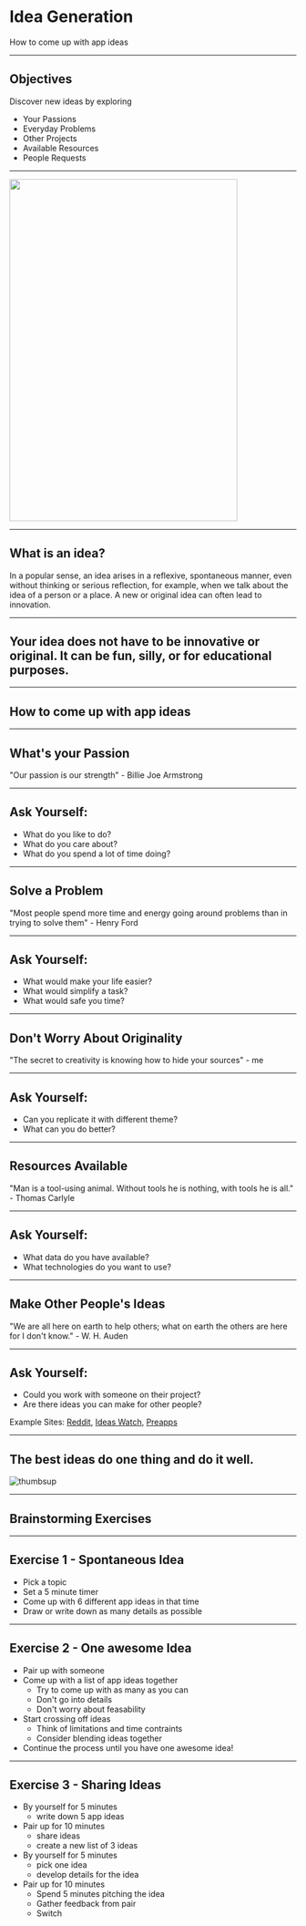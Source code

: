 # Idea Generation 
<!-- .slide: data-background="http://i.imgur.com/45rL1k2.gif" -->
How to come up with app ideas

---

## Objectives

Discover new ideas by exploring

- Your Passions
- Everyday Problems
- Other Projects
- Available Resources
- People Requests

---

<img src="https://blog.dashburst.com/wp-content/uploads/2014/06/idea-types.png" width="400" height="600">

---

## What is an idea?

In a popular sense, an idea arises in a reflexive, spontaneous manner, 
even without thinking or serious reflection, for example, when we talk about the idea of a person or a place. 
A new or original idea can often lead to innovation.

----

## Your idea does not have to be innovative or original. It can be fun, silly, or for educational purposes. 

---

## How to come up with app ideas

---

## What's your Passion

"Our passion is our strength" - Billie Joe Armstrong 

----

## Ask Yourself:

* What do you like to do?
* What do you care about?
* What do you spend a lot of time doing? 

---

## Solve a Problem 

"Most people spend more time and energy going around problems than in trying to solve them" - Henry Ford

----

## Ask Yourself:

* What would make your life easier?
* What would simplify a task?
* What would safe you time? 

---

## Don't Worry About Originality

"The secret to creativity is knowing how to hide your sources" - me

----

## Ask Yourself:

* Can you replicate it with different theme? 
* What can you do better? 

---

## Resources Available

"Man is a tool-using animal. Without tools he is nothing, with tools he is all." - Thomas Carlyle

----

## Ask Yourself:

* What data do you have available?
* What technologies do you want to use?

---

## Make Other People's Ideas
 
"We are all here on earth to help others; what on earth the others are here for I don't know." - W. H. Auden

----

## Ask Yourself:

* Could you work with someone on their project?
* Are there ideas you can make for other people?

Example Sites: [Reddit](https://www.reddit.com/r/SomebodyMakeThis/), [Ideas Watch](http://www.ideaswatch.com/startup-ideas/app#), [Preapps](http://www.preapps.com/app-ideas)

---

## The best ideas do one thing and do it well.

![thumbsup](http://media0.giphy.com/media/wTzPSxZBqSove/giphy.gif)

---

## Brainstorming Exercises

----

## Exercise 1 - Spontaneous Idea

- Pick a topic
- Set a 5 minute timer
- Come up with 6 different app ideas in that time
- Draw or write down as many details as possible

----

## Exercise 2 - One awesome Idea

- Pair up with someone
- Come up with a list of app ideas together
  - Try to come up with as many as you can
  - Don't go into details
  - Don't worry about feasability
- Start crossing off ideas
  - Think of limitations and time contraints
  - Consider blending ideas together
- Continue the process until you have one awesome idea!  

----

## Exercise 3 - Sharing Ideas

- By yourself for 5 minutes
  * write down 5 app ideas
- Pair up for 10 minutes
  * share ideas
  * create a new list of 3 ideas
- By yourself for 5 minutes
  * pick one idea 
  * develop details for the idea
- Pair up for 10 minutes
  * Spend 5 minutes pitching the idea
  * Gather feedback from pair
  * Switch

